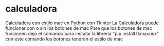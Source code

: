 # calculadora
Calculadora con estilo mac en Python con Tkinter
La Calculadora puede funcionar con o sin los botones de mac
Para que los botones de mac funcionen dejo el comando para instalar la libreria
"pip install tkmacosx" con este comando los botones tendran el estilo de mac
